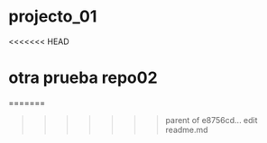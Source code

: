 # projecto_01
<<<<<<< HEAD
# otra prueba repo02
=======
>>>>>>> parent of e8756cd... edit readme.md
